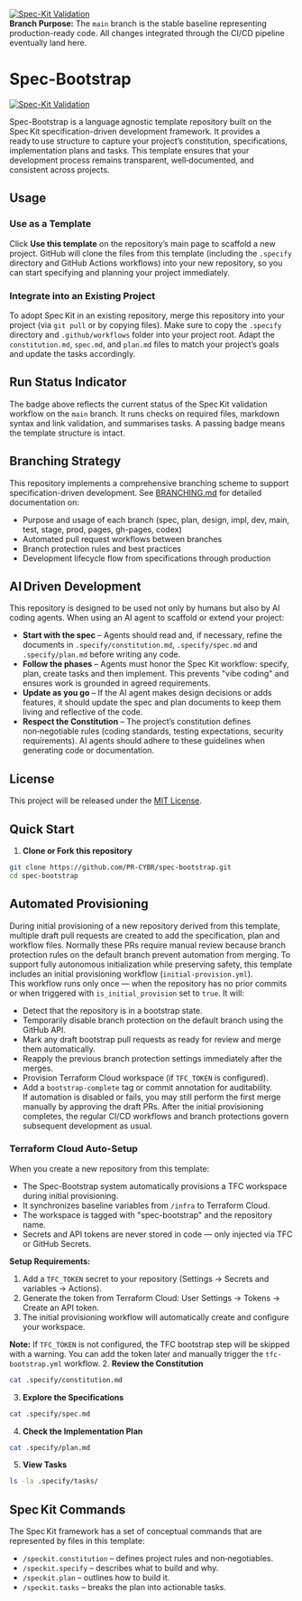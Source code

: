 [![Spec-Kit Validation](https://github.com/PR-CYBR/spec-bootstrap/actions/workflows/spec-kit.yml/badge.svg?branch=main)](https://github.com/PR-CYBR/spec-bootstrap/actions/workflows/spec-kit.yml)  
**Branch Purpose:** The `main` branch is the stable baseline representing production-ready code. All changes integrated through the CI/CD pipeline eventually land here.
# Spec-Bootstrap  
[![Spec-Kit Validation](https://github.com/PR-CYBR/spec-bootstrap/actions/workflows/spec-kit.yml/badge.svg)](https://github.com/PR-CYBR/spec-bootstrap/actions/workflows/spec-kit.yml)  

Spec-Bootstrap is a language agnostic template repository built on the Spec Kit specification-driven development framework. It provides a ready to use structure to capture your project’s constitution, specifications, implementation plans and tasks. This template ensures that your development process remains transparent, well‑documented, and consistent across projects.  

## Usage  
### Use as a Template  
Click **Use this template** on the repository’s main page to scaffold a new project. GitHub will clone the files from this template (including the `.specify` directory and GitHub Actions workflows) into your new repository, so you can start specifying and planning your project immediately.  

### Integrate into an Existing Project  
To adopt Spec Kit in an existing repository, merge this repository into your project (via `git pull` or by copying files). Make sure to copy the `.specify` directory and `.github/workflows` folder into your project root. Adapt the `constitution.md`, `spec.md`, and `plan.md` files to match your project’s goals and update the tasks accordingly.  

## Run Status Indicator  
The badge above reflects the current status of the Spec Kit validation workflow on the `main` branch. It runs checks on required files, markdown syntax and link validation, and summarises tasks. A passing badge means the template structure is intact.  

## Branching Strategy  
This repository implements a comprehensive branching scheme to support specification-driven development. See [BRANCHING.md](BRANCHING.md) for detailed documentation on:  
- Purpose and usage of each branch (spec, plan, design, impl, dev, main, test, stage, prod, pages, gh-pages, codex)  
- Automated pull request workflows between branches  
- Branch protection rules and best practices  
- Development lifecycle flow from specifications through production  

## AI Driven Development  
This repository is designed to be used not only by humans but also by AI coding agents. When using an AI agent to scaffold or extend your project:  
- **Start with the spec** – Agents should read and, if necessary, refine the documents in `.specify/constitution.md`, `.specify/spec.md` and `.specify/plan.md` before writing any code.  
- **Follow the phases** – Agents must honor the Spec Kit workflow: specify, plan, create tasks and then implement. This prevents "vibe coding" and ensures work is grounded in agreed requirements.  
- **Update as you go** – If the AI agent makes design decisions or adds features, it should update the spec and plan documents to keep them living and reflective of the code.  
- **Respect the Constitution** – The project’s constitution defines non‑negotiable rules (coding standards, testing expectations, security requirements). AI agents should adhere to these guidelines when generating code or documentation.  

## License  
This project will be released under the [MIT License](LICENSE).  

## Quick Start  
1. **Clone or Fork this repository**  
  ```bash  
  git clone https://github.com/PR-CYBR/spec-bootstrap.git  
  cd spec-bootstrap  
  ```  
## Automated Provisioning  
During initial provisioning of a new repository derived from this template, multiple draft pull requests are created to add the specification, plan and workflow files. Normally these PRs require manual review because branch protection rules on the default branch prevent automation from merging. To support fully autonomous initialization while preserving safety, this template includes an initial provisioning workflow (`initial-provision.yml`).  
This workflow runs only once — when the repository has no prior commits or when triggered with `is_initial_provision` set to `true`. It will:  
- Detect that the repository is in a bootstrap state.  
- Temporarily disable branch protection on the default branch using the GitHub API.  
- Mark any draft bootstrap pull requests as ready for review and merge them automatically.  
- Reapply the previous branch protection settings immediately after the merges.  
- Provision Terraform Cloud workspace (if `TFC_TOKEN` is configured).
- Add a `bootstrap-complete` tag or commit annotation for auditability.  
If automation is disabled or fails, you may still perform the first merge manually by approving the draft PRs. After the initial provisioning completes, the regular CI/CD workflows and branch protections govern subsequent development as usual. 

### Terraform Cloud Auto-Setup
When you create a new repository from this template:
- The Spec-Bootstrap system automatically provisions a TFC workspace during initial provisioning.
- It synchronizes baseline variables from `/infra` to Terraform Cloud.
- The workspace is tagged with "spec-bootstrap" and the repository name.
- Secrets and API tokens are never stored in code — only injected via TFC or GitHub Secrets.

**Setup Requirements:**
1. Add a `TFC_TOKEN` secret to your repository (Settings → Secrets and variables → Actions).
2. Generate the token from Terraform Cloud: User Settings → Tokens → Create an API token.
3. The initial provisioning workflow will automatically create and configure your workspace.

**Note:** If `TFC_TOKEN` is not configured, the TFC bootstrap step will be skipped with a warning. You can add the token later and manually trigger the `tfc-bootstrap.yml` workflow.
2. **Review the Constitution**  
  ```bash  
  cat .specify/constitution.md  
  ```  
3. **Explore the Specifications**  
  ```bash  
  cat .specify/spec.md  
  ```  
4. **Check the Implementation Plan**  
  ```bash  
  cat .specify/plan.md  
  ```  
5. **View Tasks**  
  ```bash  
  ls -la .specify/tasks/  
  ```  

## Spec Kit Commands  
The Spec Kit framework has a set of conceptual commands that are represented by files in this template:  
- `/speckit.constitution` – defines project rules and non‑negotiables.  
- `/speckit.specify` – describes what to build and why.  
- `/speckit.plan` – outlines how to build it.  
- `/speckit.tasks` – breaks the plan into actionable tasks.
